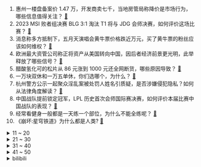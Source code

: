 1. 惠州一楼盘备案价 1.47 万，开发商卖七千，当地房管局称降价是市场行为，哪些信息值得关注？ [:link:](https://www.zhihu.com/question/602034551)
2. 2023 MSI 败者组决赛 BLG 3:1 淘汰 T1 将与 JDG 会师决赛，如何评价这场比赛？ [:link:](https://www.zhihu.com/question/602081462)
3. 消息称多方抵制下，五月天演唱会黄牛票价格跌近万元，买了黄牛票的粉丝应该如何维权？ [:link:](https://www.zhihu.com/question/601943204)
4. 欧洲最大资管公司称正将资产从美国转向中国，因后者经济前景更光明，此举释放了哪些信号？ [:link:](https://www.zhihu.com/question/602056243)
5. 醋酸氢化可的松片从 86 元涨到 1000 元还全网断货，哪些原因导致？ [:link:](https://www.zhihu.com/question/601956292)
6. 一万块双休和一万五单休，你们选哪个，为什么？ [:link:](https://www.zhihu.com/question/399436444)
7. 杭州警方公示一起聚众淫乱案被处罚人姓名引质疑，是否涉嫌侵犯隐私？如何从法律角度解读？ [:link:](https://www.zhihu.com/question/602181559)
8. 中国战队提前锁定冠军，LPL 历史首次会师国际赛决赛，如何评价本届比赛中国战队的表现？ [:link:](https://www.zhihu.com/question/602131319)
9. 经常看健身一般都是一天练一个部位，为什么不能全练呢？ [:link:](https://www.zhihu.com/question/39095086)
10. 《崩坏:星穹铁道》为什么都是人类? [:link:](https://www.zhihu.com/question/600585415)
<details>
<summary>11 ~ 20</summary>

11. 《白夜行》中雪穗后来有了很多对她好的人，可是为什么她还是说自己没有太阳? [:link:](https://www.zhihu.com/question/459826042)
12. 作为一名写作者，你周末一般会去哪里寻找灵感？ [:link:](https://www.zhihu.com/question/592775342)
13. 1万米深的马里亚纳海沟，最深处的“水”还是液态吗？水温多少？ [:link:](https://www.zhihu.com/question/601404211)
14. 时令水果降价，蓝莓最低 20 元一斤，樱桃一斤直降 30 元，西瓜、蜜瓜等也在降价，水果自由来了吗？ [:link:](https://www.zhihu.com/question/602034553)
15. 如何看待网易高管张栋一个月内三次开团《崩坏：星穹铁道》？是个人行为还是企业的营销策略？ [:link:](https://www.zhihu.com/question/602000368)
16. 报道称美方向欧洲盟友发出信号「允许援乌 F-16 战斗机」，原因几何？这对俄乌局势将造成哪些影响？ [:link:](https://www.zhihu.com/question/601915994)
17. T1 打破为期一年的大满亚魔咒，他们在 2023 季中冠军赛上有哪些不足？ [:link:](https://www.zhihu.com/question/602130085)
18. 为什么人们经常能分辨出“一眼AI”的画作？AI绘画和人画的到底有哪些细节上的区别？ [:link:](https://www.zhihu.com/question/597129798)
19. 《英雄联盟》官方全球赛首次出现 LPL 队伍会师决赛，对此你有什么想说的？ [:link:](https://www.zhihu.com/question/602128226)
20. 2023 年苏迪曼杯半决赛中国 3:2 逆转日本，连续挺进决赛将与韩国争冠，如何评价这场比赛？ [:link:](https://www.zhihu.com/question/602150307)
</details>
<details>
<summary>21 ~ 30</summary>

21. 美依礼芽唱的《极乐净土》到底什么意思？ [:link:](https://www.zhihu.com/question/601044270)
22. 目前公认的足坛历史前7到底怎么排合理？ [:link:](https://www.zhihu.com/question/338288462)
23. 2023 MSI 总决赛 BLG 将第三次挑战 JDG，这场比赛你更看好谁？ [:link:](https://www.zhihu.com/question/602131486)
24. 为什么说“撑筋拔骨”是为拳术之始、武学核心？ [:link:](https://www.zhihu.com/question/593428471)
25. 如何评价宋茜、陈妍希主演的都市情感剧《温暖的，甜蜜的》？ [:link:](https://www.zhihu.com/question/598967467)
26. 如何评价《一人之下》漫画番外《锈铁》第35 （42）话? [:link:](https://www.zhihu.com/question/601993938)
27. 为什么人无法被道理说服，只能被事情教会？ [:link:](https://www.zhihu.com/question/599969580)
28. 6 岁的儿子约幼儿园的小朋友周末爬山踏青，有什么建议和注意事项呢？ [:link:](https://www.zhihu.com/question/587328689)
29. 当自己的能力和认知不匹配如何解决？ [:link:](https://www.zhihu.com/question/601238615)
30. 存钱有必要隐瞒身边的人吗？ [:link:](https://www.zhihu.com/question/483740517)
</details>
<details>
<summary>31 ~ 40</summary>

31. 《灌篮高手》到底经典在哪？ [:link:](https://www.zhihu.com/question/32042664)
32. C/C++的字符串为什么设计成以特定字符结尾的字符数组而不是一个字符数组加一个长度的结构体？ [:link:](https://www.zhihu.com/question/601875104)
33. 线下娱乐消费重归火热的原因是什么？背后反映了人们怎样的心理需求？ [:link:](https://www.zhihu.com/question/601938935)
34. 2023年必买的实用且高效的家电有哪些？ [:link:](https://www.zhihu.com/question/598538402)
35. 一个人最根本的能力到底是什么？ [:link:](https://www.zhihu.com/question/563874394)
36. 如何评价《中国说唱巅峰对决 2023》第三期？ [:link:](https://www.zhihu.com/question/602080435)
37. 爱运动的人怎么保护膝盖？ [:link:](https://www.zhihu.com/question/327413189)
38. 林黛玉的出身真的比薛宝钗高吗？ [:link:](https://www.zhihu.com/question/599342922)
39. 只要把车头拉长点就会很好看、很符合审美的尽头黄金分割，为啥感觉各车厂都不太热衷于这个呢？ [:link:](https://www.zhihu.com/question/593501893)
40. 「《红楼梦》后40回不是曹雪芹写的」，这个观点是哪里来、怎么来的？这个观点到底对还是错？ [:link:](https://www.zhihu.com/question/566595608)
</details>
<details>
<summary>41 ~ 50</summary>

41. 现在的房子都建二三十层高，将来房龄到了，老房子该怎么处理？ [:link:](https://www.zhihu.com/question/440200131)
42. 如何评价「浪姐 4」《乘风 2023》第三期一公赛后真人秀？ [:link:](https://www.zhihu.com/question/602047177)
43. 5 月 18 日瓜迪奥拉第 4 次率队进入欧冠决赛，这名教练执教水平如何？ [:link:](https://www.zhihu.com/question/601735678)
44. 保研时老师会喜欢科研经历多但学分绩不高的学生吗? [:link:](https://www.zhihu.com/question/601069293)
45. 很多传统武术中都有搭手听劲的功夫，为什么在现代搏击中用不上呢？ [:link:](https://www.zhihu.com/question/601956808)
46. 智动智座智驾，「全新雅阁」焕新出发，哪些亮点值得关注？ [:link:](https://www.zhihu.com/question/601898739)
47. 住户存款 8 强城市中 6 城超两万亿，京沪超五万亿 ，杭州人均存款达 16 万元，哪些信息值得关注？ [:link:](https://www.zhihu.com/question/602072912)
48. 领导跳槽带你走，你跟不跟？ [:link:](https://www.zhihu.com/question/433804952)
49. 网传「购票平台」才是最大的黄牛票源，可信度如何？目前演出市场票务监管方面是否存在漏洞？ [:link:](https://www.zhihu.com/question/601940151)
50. 为什么忽必烈不经过库页岛南下攻打日本？ [:link:](https://www.zhihu.com/question/35856128)
</details><details>
<summary>bilibili</summary>

</details>